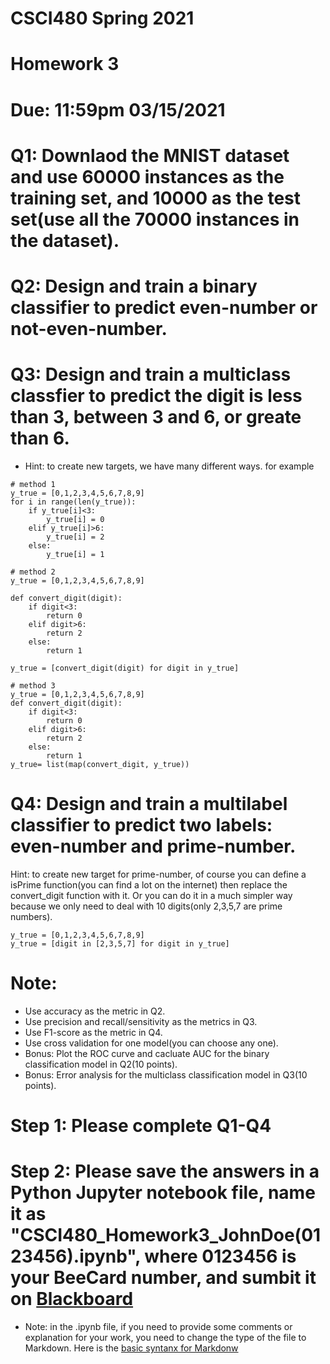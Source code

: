 # CSCI480 Spring 2021
# Homework 3
# Due: 11:59pm 03/15/2021

# Q1: Downlaod the MNIST dataset and use 60000 instances as the training set, and 10000 as the test set(use all the 70000 instances in the dataset).
# Q2: Design and train a binary classifier to predict even-number or not-even-number.
# Q3: Design and train a multiclass classfier to predict the digit is less than 3, between 3 and 6, or greate than 6.
+ Hint: to create new targets, we have many different ways. for example
~~~~
# method 1
y_true = [0,1,2,3,4,5,6,7,8,9]
for i in range(len(y_true)):
    if y_true[i]<3:
        y_true[i] = 0
    elif y_true[i]>6:
        y_true[i] = 2
    else:
        y_true[i] = 1
        
# method 2
y_true = [0,1,2,3,4,5,6,7,8,9]

def convert_digit(digit):
    if digit<3:
        return 0
    elif digit>6:
        return 2
    else:
        return 1

y_true = [convert_digit(digit) for digit in y_true]

# method 3
y_true = [0,1,2,3,4,5,6,7,8,9]
def convert_digit(digit):
    if digit<3:
        return 0
    elif digit>6:
        return 2
    else:
        return 1
y_true= list(map(convert_digit, y_true))
~~~~
# Q4: Design and train a multilabel classifier to predict two labels: even-number and prime-number.
Hint: to create new target for prime-number, of course you can define a isPrime function(you can find a lot on the internet) then replace the convert_digit function with it. 
Or you can do it in a much simpler way because we only need to deal with 10 digits(only 2,3,5,7 are prime numbers).
~~~~
y_true = [0,1,2,3,4,5,6,7,8,9]
y_true = [digit in [2,3,5,7] for digit in y_true]
~~~~

# Note:
+ Use accuracy as the metric in Q2.
+ Use precision and recall/sensitivity as the metrics in Q3.
+ Use F1-score as the metric in Q4.
+ Use cross validation for one model(you can choose any one).
+ Bonus: Plot the ROC curve and cacluate AUC for the binary classification model in Q2(10 points).
+ Bonus: Error analysis for the multiclass classification model in Q3(10 points).

# Step 1: Please complete Q1-Q4
# Step 2: Please save the answers in a Python Jupyter notebook file, name it as "CSCI480_Homework3_JohnDoe(0123456).ipynb", where 0123456 is your BeeCard number, and sumbit it on [Blackboard](https://blackboard.sau.edu/webapps/login/)
+ Note: in the .ipynb file, if you need to provide some comments or explanation for your work, you need to change the type of the file to Markdown. Here is the [basic syntanx for Markdonw](https://www.markdownguide.org/basic-syntax/)
